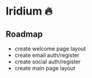 # Iridium :fire:
## Roadmap
- create welcome page layout
- create email auth/register
- create social auth/register
- create main page layout
